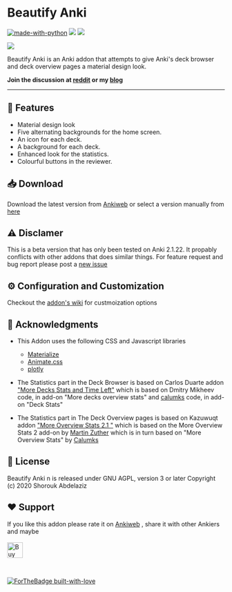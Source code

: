 # Beautify Anki

[![made-with-python](https://img.shields.io/badge/Made%20with-Python-1f425f.svg)](https://www.python.org/) 
<a title="Rate on AnkiWeb" href="add link"><img src="https://glutanimate.com/logos/ankiweb-rate.svg"></a> <a title="Buy me a coffee :)" href="https://ko-fi.com/B0B51L5RI"><img src="https://img.shields.io/badge/ko--fi-contribute-%23579ebd.svg"></a>

![](https://github.com/my-Anki/Beautify-Anki/blob/master/screenshots/record.gif?raw=true)
  
 
Beautify Anki is an Anki addon that attempts to give Anki's deck browser and deck overview pages a material design look.

**Join the discussion at [reddit]() or my [blog](https://blog.shorouk.dev/2020/05/beautifing-anki.html)**

---
## 🌟 Features
* Material design look
* Five alternating backgrounds for the home screen.
* An icon for each deck.
* A background for each deck.
* Enhanced look for the statistics.
* Colourful buttons in the reviewer.

## 📥 Download 
Download the latest version from [Ankiweb]() or select a version manually from [here](https://github.com/my-Anki/Beautify-Anki/releases)


## ⚠️ Disclamer
This is a beta version that has only been tested on Anki 2.1.22. It propably conflicts with other addons that does similar things.
For feature request and bug report please post a [new issue](https://github.com/cjdduarte/Little_Anki/issues) 


## ⚙️ Configuration and Customization 
Checkout the [addon's wiki](https://github.com/my-Anki/Beautify-Anki/wiki/Customizing-Beautify-Anki) for custmoization options

## 🙏 Acknowledgments
* This Addon uses the following CSS and Javascript libraries
  * [Materialize](https://materializecss.com/)
  * [Animate.css](https://animate.style/)
  * [plotly](https://plotly.com/)

* The Statistics part in the Deck Browser is based on Carlos Duarte  addon ["More Decks Stats and Time Left"](https://ankiweb.net/shared/info/1556734708) which is based on Dmitry Mikheev code, in add-on "More decks overview stats" and 
[calumks](calumks@gmail.com) code, in add-on "Deck Stats"

* The Statistics  part in The Deck Overview pages is based on Kazuwuqt addon ["More Overview Stats 2.1
"](https://ankiweb.net/shared/info/738807903) which is based on the More Overview Stats 2 add-on by [Martin Zuther](http://www.mzuther.de/) which is in turn based on "More Overview Stats" by [Calumks](calumks@gmail.com)


## 📄 License 
Beautify Anki n is released under  GNU AGPL, version 3 or later Copyright (c) 2020 Shorouk Abdelaziz


## ❤️ Support
If you like this addon please rate it on [Ankiweb]() ,  share it with other Ankiers and maybe <br><br>
<a href='https://ko-fi.com/B0B51L5RI' target='_blank'><img height='36' style='border:0px;height:36px;' src='https://cdn.ko-fi.com/cdn/kofi2.png?v=2' border='0' alt='Buy Me a Coffee at ko-fi.com' /></a>

<br>

 [![ForTheBadge built-with-love](http://ForTheBadge.com/images/badges/built-with-love.svg)](https://github.com/ShoroukAziz/)
